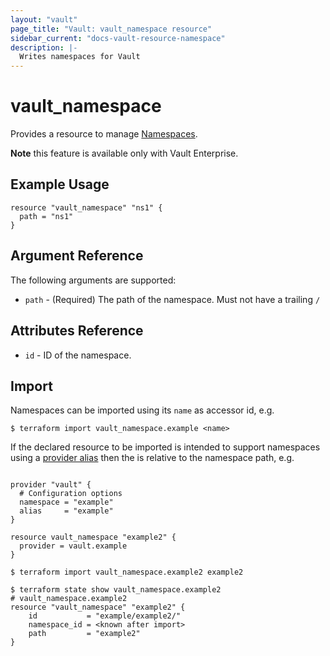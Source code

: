 ```yaml
---
layout: "vault"
page_title: "Vault: vault_namespace resource"
sidebar_current: "docs-vault-resource-namespace"
description: |-
  Writes namespaces for Vault
---
```


# vault\_namespace

Provides a resource to manage [Namespaces](https://www.vaultproject.io/docs/enterprise/namespaces/index.html).

**Note** this feature is available only with Vault Enterprise.

## Example Usage

```hcl
resource "vault_namespace" "ns1" {
  path = "ns1"
}
```

## Argument Reference

The following arguments are supported:

* `path` - (Required) The path of the namespace. Must not have a trailing `/`

## Attributes Reference

* `id` - ID of the namespace.

## Import

Namespaces can be imported using its `name` as accessor id, e.g.

```
$ terraform import vault_namespace.example <name>
```

If the declared resource to be imported is intended to support namespaces using a [provider alias](https://registry.terraform.io/providers/hashicorp/vault/latest/docs#using-provider-aliases) then the <name> is relative to the namespace path, e.g.

```

provider "vault" {
  # Configuration options
  namespace = "example"
  alias     = "example"
}

resource vault_namespace "example2" {
  provider = vault.example
}

$ terraform import vault_namespace.example2 example2

$ terraform state show vault_namespace.example2
# vault_namespace.example2
resource "vault_namespace" "example2" {
    id           = "example/example2/"
    namespace_id = <known after import>
    path         = "example2"
}
```
